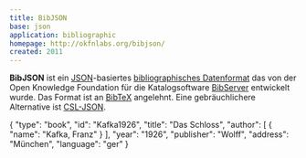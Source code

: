 ```yaml
---
title: BibJSON
base: json
application: bibliographic
homepage: http://okfnlabs.org/bibjson/
created: 2011
---
```


**BibJSON** ist ein [JSON](json)-basiertes [bibliographisches Datenformat](application/bibliographic) das von der Open Knowledge Foundation für die Katalogsoftware [BibServer](https://bibserver.okfn.org/) entwickelt wurde. Das Format ist an [BibTeX](bibtex) angelehnt. Eine gebräuchlichere Alternative ist [CSL-JSON](csl-json).

<example highlight="json">
    {
      "type": "book",
      "id": "Kafka1926",
      "title": "Das Schloss",
      "author": [ { "name": "Kafka, Franz" } ],
      "year": "1926",
      "publisher": "Wolff",
      "address": "München",
      "language": "ger"
    }
</example>
